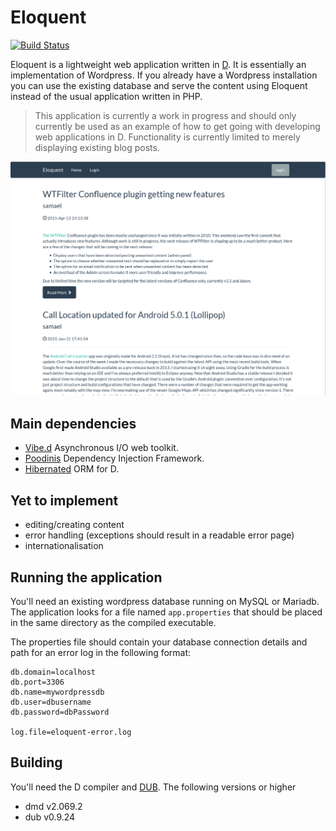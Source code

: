 Eloquent
========

[![Build Status](https://travis-ci.org/SingingBush/eloquent.png)](https://travis-ci.org/SingingBush/eloquent)

Eloquent is a lightweight web application written in [D](http://dlang.org). It is essentially an implementation of Wordpress. If you already have a Wordpress installation you can use the existing database and serve the content using Eloquent instead of the usual application written in PHP.

> This application is currently a work in progress and should only currently be used as an example of how to get going with developing web applications in D. Functionality is currently limited to merely displaying existing blog posts.

![Wordpress blog posts being served by Eloquent](screenshot.png)

## Main dependencies

 - [Vibe.d](http://vibed.org) Asynchronous I/O web toolkit.
 - [Poodinis](https://github.com/mbierlee/poodinis) Dependency Injection Framework.
 - [Hibernated](https://github.com/buggins/hibernated) ORM for D.

## Yet to implement

 - editing/creating content
 - error handling (exceptions should result in a readable error page)
 - internationalisation

## Running the application

You'll need an existing wordpress database running on MySQL or Mariadb. The application looks for a file named `app.properties` that should be placed in the same directory as the compiled executable.

The properties file should contain your database connection details and path for an error log in the following format:

```
db.domain=localhost
db.port=3306
db.name=mywordpressdb
db.user=dbusername
db.password=dbPassword

log.file=eloquent-error.log
```

## Building

You'll need the D compiler and [DUB](http://code.dlang.org/download). The following versions or higher

 - dmd v2.069.2
 - dub v0.9.24
